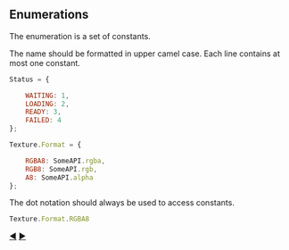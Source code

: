 ## Enumerations

The enumeration is a set of constants.

The name should be formatted in upper camel case.
Each line contains at most one constant.

```javascript
Status = {

    WAITING: 1,
    LOADING: 2,
    READY: 3,
    FAILED: 4
};
```

```javascript
Texture.Format = {

    RGBA8: SomeAPI.rgba,
    RGB8: SomeAPI.rgb,
    A8: SomeAPI.alpha
};
```

The dot notation should always be used to access constants.

```javascript
Texture.Format.RGBA8
```

[:arrow_backward:](constants.md) [:arrow_forward:](structures.md)
